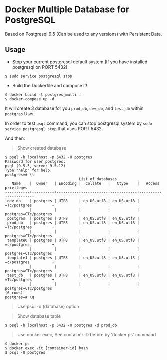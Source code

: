 # Docker Multiple Database for PostgreSQL

Based on Postgresql 9.5 (Can be used to any versions) with Persistent Data.

## Usage
- Stop your current postgresql default system (If you have installed postgresql on PORT 5432):
```
$ sudo service postgresql stop
```
- Build the Dockerfile and compose it!

```
$ docker build -t postgres_multi .
$ docker-compose up -d
```

It will create 3 database for you `prod_db`, `dev_db`, and `test_db` within `postgres` User.

In order to test `psql` command, you can stop postgresql system by `sudo service postgresql stop` that uses PORT 5432.

And then:
> Show created database

```
$ psql -h localhost -p 5432 -U postgres
Password for user postgres: 
psql (9.5.5, server 9.5.12)
Type "help" for help.
postgres=# \l
                                 List of databases
   Name    |  Owner   | Encoding |  Collate   |   Ctype    |   Access privileges   
-----------+----------+----------+------------+------------+-----------------------
 dev_db    | postgres | UTF8     | en_US.utf8 | en_US.utf8 | =Tc/postgres         +
           |          |          |            |            | postgres=CTc/postgres
 postgres  | postgres | UTF8     | en_US.utf8 | en_US.utf8 | 
 prod_db   | postgres | UTF8     | en_US.utf8 | en_US.utf8 | =Tc/postgres         +
           |          |          |            |            | postgres=CTc/postgres
 template0 | postgres | UTF8     | en_US.utf8 | en_US.utf8 | =c/postgres          +
           |          |          |            |            | postgres=CTc/postgres
 template1 | postgres | UTF8     | en_US.utf8 | en_US.utf8 | =c/postgres          +
           |          |          |            |            | postgres=CTc/postgres
 test_db   | postgres | UTF8     | en_US.utf8 | en_US.utf8 | =Tc/postgres         +
           |          |          |            |            | postgres=CTc/postgres
(6 rows)
postgres=# \q
```

> Use psql -d (database) option

> Show database table
```
$ psql -h localhost -p 5432 -U postgres -d prod_db
```

> Use docker exec, See container ID before by 'docker ps' command

```
$ docker ps
$ docker exec -it [container-id] bash
$ psql -U postgres
```
